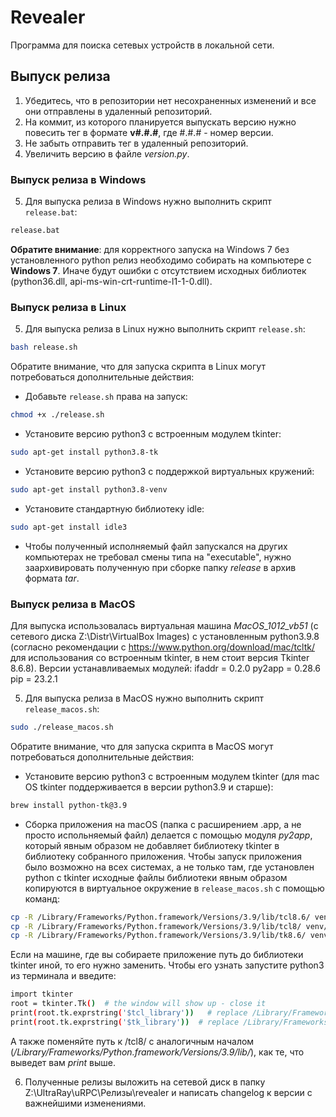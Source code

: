 # Revealer

Программа для поиска сетевых устройств в локальной сети.

## Выпуск релиза

1. Убедитесь, что в репозитории нет несохраненных изменений и все они отправлены в удаленный репозиторий.
2. На коммит, из которого планируется выпускать версию нужно повесить тег в формате __v#.#.#__, где #.#.# - номер версии.
3. Не забыть отправить тег в удаленный репозиторий.
4. Увеличить версию в файле _version.py_.

### Выпуск релиза в Windows

5. Для выпуска релиза в Windows нужно выполнить скрипт `release.bat`:

```bash
release.bat
```

__Обратите внимание__: для корректного запуска на Windows 7 без установленного python релиз необходимо собирать на компьютере с __Windows 7__. Иначе будут ошибки с отсутствием исходных библиотек (python36.dll, api-ms-win-crt-runtime-l1-1-0.dll).

### Выпуск релиза в Linux

5. Для выпуска релиза в Linux нужно выполнить скрипт `release.sh`:

```bash
bash release.sh
```

Обратите внимание, что для запуска скрипта в Linux могут потребоваться дополнительные действия:
* Добавьте `release.sh` права на запуск:
```bash
chmod +x ./release.sh
```
* Установите версию python3 c встроенным модулем tkinter:
```bash
sudo apt-get install python3.8-tk
```
* Установите версию python3 с поддержкой виртуальных кружений:
```bash
sudo apt-get install python3.8-venv
```

* Установите стандартную библиотеку idle:
```bash
sudo apt-get install idle3
```

* Чтобы полученный исполняемый файл запускался на других компьютерах не требовал смены типа на "executable", нужно заархивировать полученную при сборке папку _release_ в архив формата _tar_.

### Выпуск релиза в MacOS

Для выпуска использовалась виртуальная машина _MacOS_1012_vb51_ (с сетевого диска Z:\Distr\VirtualBox Images) с установленным python3.9.8 (согласно рекомендации с https://www.python.org/download/mac/tcltk/ для использования со встроенным tkinter, в нем стоит версия Tkinter 8.6.8). Версии устанавливаемых модулей:
ifaddr = 0.2.0
py2app = 0.28.6
pip = 23.2.1

5. Для выпуска релиза в MacOS нужно выполнить скрипт `release_macos.sh`:

```bash
sudo ./release_macos.sh
```

Обратите внимание, что для запуска скрипта в MacOS могут потребоваться дополнительные действия:
* Установите версию python3 c встроенным модулем tkinter (для mac OS tkinter поддерживается в версии python3.9 и старше):
```bash
brew install python-tk@3.9
```
* Сборка приложения на macOS (папка с расширением .app, а не просто испольняемый файл) делается с помощью модуля _py2app_, который явным образом не добавляет библиотеку tkinter в библиотеку собранного приложения. Чтобы запуск приложения было возможно на всех системах, а  не только там, где установлен python с tkinter исходные файлы библиотеки явным образом копируются в виртуальное окружение в `release_macos.sh` с помощью команд:
```bash
cp -R /Library/Frameworks/Python.framework/Versions/3.9/lib/tcl8.6/ venv/lib/tcl8.6
cp -R /Library/Frameworks/Python.framework/Versions/3.9/lib/tcl8/ venv/lib/tcl8
cp -R /Library/Frameworks/Python.framework/Versions/3.9/lib/tk8.6/ venv/lib/tk8.6
```

Если на машине, где вы собираете приложение путь до библиотеки tkinter иной, то его нужно заменить. Чтобы его узнать запустите python3 из терминала и введите:
```bash
import tkinter
root = tkinter.Tk()  # the window will show up - close it
print(root.tk.exprstring('$tcl_library'))   # replace /Library/Frameworks/Python.framework/Versions/3.9/lib/tcl8.6/ with this path
print(root.tk.exprstring('$tk_library'))  # replace /Library/Frameworks/Python.framework/Versions/3.9/lib/tk8.6/ venv/lib/tk8.6 with this path
```
А также поменяйте путь к /tcl8/ с аналогичным началом (_/Library/Frameworks/Python.framework/Versions/3.9/lib/_), как те, что выведет вам _print_ выше.

6. Полученные релизы выложить на сетевой диск в папку Z:\UltraRay\uRPC\Релизы\revealer и написать changelog к версии с важнейшими изменениями.





